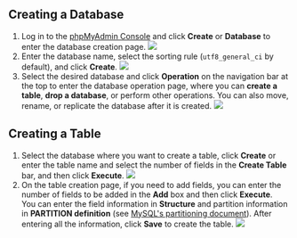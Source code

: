 ## Creating a Database
1. Log in to the [phpMyAdmin Console](https://intl.cloud.tencent.com/document/product/236/32341) and click **Create** or **Database** to enter the database creation page.
![](https://main.qcloudimg.com/raw/5ebd0ae200933a73f71bd8411dd60ba8.png)
2. Enter the database name, select the sorting rule (`utf8_general_ci` by default), and click **Create**.
![](https://main.qcloudimg.com/raw/839c32cc400e00b8903672f85e6d5899.png)
3. Select the desired database and click **Operation** on the navigation bar at the top to enter the database operation page, where you can **create a table**, **drop a database**, or perform other operations. You can also move, rename, or replicate the database after it is created.
![](https://main.qcloudimg.com/raw/7734b924e96ad7e7e498662db33fcdc0.png)

## Creating a Table
1. Select the database where you want to create a table, click **Create** or enter the table name and select the number of fields in the **Create Table** bar, and then click **Execute**.
![](https://main.qcloudimg.com/raw/6b6b3b018c3a74c137a2ea60f7ad41b5.png)
2. On the table creation page, if you need to add fields, you can enter the number of fields to be added in the **Add** box and then click **Execute**. You can enter the field information in **Structure** and partition information in **PARTITION definition** (see [MySQL's partitioning document](https://dev.mysql.com/doc/refman/5.6/en/partitioning.html)). After entering all the information, click **Save** to create the table.
![](https://main.qcloudimg.com/raw/83022fdc4b530304063b893b0592f44b.png)


